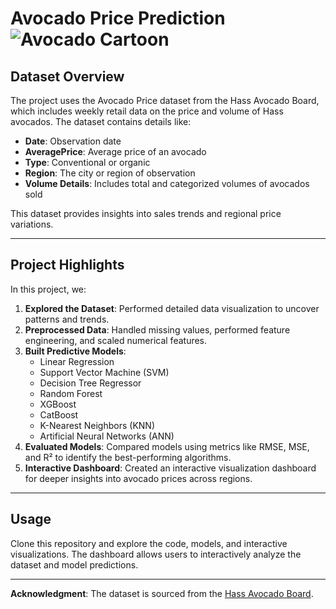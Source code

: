 # Avocado Price Prediction ![Avocado Cartoon](https://media.giphy.com/media/d1FL4zXfIQZMWFQQ/giphy.gif)

## Dataset Overview
The project uses the Avocado Price dataset from the Hass Avocado Board, which includes weekly retail data on the price and volume of Hass avocados. The dataset contains details like:

- **Date**: Observation date
- **AveragePrice**: Average price of an avocado
- **Type**: Conventional or organic
- **Region**: The city or region of observation
- **Volume Details**: Includes total and categorized volumes of avocados sold

This dataset provides insights into sales trends and regional price variations.

---

## Project Highlights
In this project, we:

1. **Explored the Dataset**: Performed detailed data visualization to uncover patterns and trends.
2. **Preprocessed Data**: Handled missing values, performed feature engineering, and scaled numerical features.
3. **Built Predictive Models**:
   - Linear Regression
   - Support Vector Machine (SVM)
   - Decision Tree Regressor
   - Random Forest
   - XGBoost
   - CatBoost
   - K-Nearest Neighbors (KNN)
   - Artificial Neural Networks (ANN)
4. **Evaluated Models**: Compared models using metrics like RMSE, MSE, and R² to identify the best-performing algorithms.
5. **Interactive Dashboard**: Created an interactive visualization dashboard for deeper insights into avocado prices across regions.

---

## Usage
Clone this repository and explore the code, models, and interactive visualizations. The dashboard allows users to interactively analyze the dataset and model predictions.

---

**Acknowledgment**: The dataset is sourced from the [Hass Avocado Board](http://www.hassavocadoboard.com/retail/volume-and-price-data).
